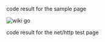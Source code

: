 code result for the sample page

![wiki go](https://github.com/user-attachments/assets/e62e39e5-35b4-4c18-8c91-6c8d8286ce9d)

code result for the net/http test page

